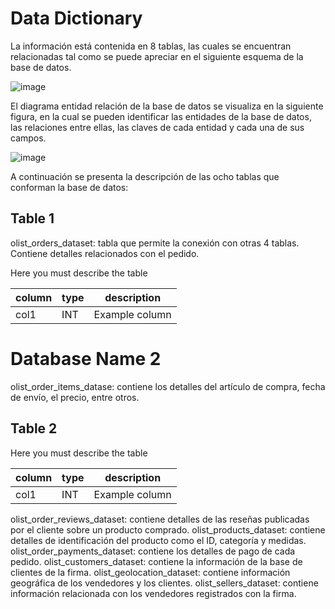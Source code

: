 # Data Dictionary

La información está contenida en 8 tablas, las cuales se encuentran relacionadas tal como se puede apreciar en el siguiente esquema de la base de datos. 

![image](https://user-images.githubusercontent.com/99290509/204057899-2d0a83aa-4858-44bb-9e4b-f3f02ace49c7.png)

El diagrama entidad relación de la base de datos se visualiza en la siguiente figura, en la cual se pueden identificar las entidades de la base de datos, las relaciones entre ellas, las claves de cada entidad y cada una de sus campos.  

![image](https://user-images.githubusercontent.com/99290509/204058226-bf15dd88-cf14-440d-ba0e-3bacaefa5c0c.png)

A continuación se presenta la descripción de las ocho tablas que conforman la base de datos:


## Table 1

olist_orders_dataset: tabla que permite la conexión con otras 4 tablas. Contiene detalles relacionados con el pedido.

Here you must describe the table

| column | type | description |
| --- | --- | --- |
| col1 | INT | Example column |

# Database Name 2

olist_order_items_datase: contiene los detalles del artículo de compra, fecha de envío, el precio, entre otros.


## Table 2

Here you must describe the table

| column | type | description |
| --- | --- | --- |
| col1 | INT | Example column |


olist_order_reviews_dataset: contiene detalles de las reseñas publicadas por el cliente sobre un producto comprado.
olist_products_dataset: contiene detalles de identificación del producto como el ID, categoría y medidas.
olist_order_payments_dataset: contiene los detalles de pago de cada pedido.
olist_customers_dataset: contiene la información de la base de clientes de la firma.
olist_geolocation_dataset: contiene información geográfica de los vendedores y los clientes.
olist_sellers_dataset: contiene información relacionada con los vendedores registrados con la firma.
